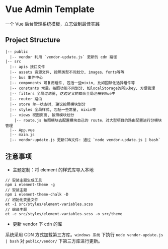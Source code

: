 # Vue Admin Template

一个 Vue 后台管理系统模板，立志做到最佳实践

## Project Structure

```
|-- public
  |-- vendor 利用 `vendor-update.js` 更新的 cdn 路径
|-- src
  |-- apis 接口文件
  |-- assets 资源文件, 按照类型不同划分, images、fonts等等
  |-- bus 事件中心
  |-- components 可复用组件, 包括一些mixin, 比如国际化选择组件等
  |-- constants 常量。按照功能不同划分, 如localStorage的所以key, 方便管理
  |-- filters 全局过滤器, 这边定义的都会全局注册到Vue中
  |-- router 路由
  |-- store 单一状态树, 建议按照模块划分
  |-- styles 全局样式, 包括一些常量, mixin等
  |-- views 视图页面, 按照模块划分
    |-- route.js 按照模块去配置模块自己的 route，对大型项目的路由配置进行分模块管理
  |-- App.vue
  |-- main.js
  |-- vendor-update.js 更新CDN文件: 通过 `node vendor-update.js | bash`
```

## 注意事项

- 主题定制：将 element 的样式库导入本地

```
// 安装主题生成工具
npm i element-theme -g
// 安装主题
npm i element-theme-chalk -D
// 初始化变量文件
et -i src/styles/element-variables.scss
// 编译主题
et -c src/styles/element-variables.scss -o src/theme
```

- 更新 vendor 下 cdn 的库

系统采用 CDN 方式加载第三方库。`windows 系统` 下执行 `node vendor-update.js | bash` 对 `public/vendor/` 下第三方库进行更新。
